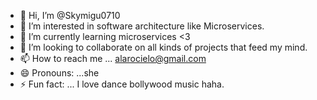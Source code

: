 - 👋 Hi, I’m @Skymigu0710
- 👀 I’m interested in software architecture like Microservices.
- 🌱 I’m currently learning microservices <3
- 💞️ I’m looking to collaborate on all kinds of projects that feed my mind.
- 📫 How to reach me ... alarocielo@gmail.com
- 😄 Pronouns: ...she
- ⚡ Fun fact: ... I love dance bollywood music haha.

<!---
Skymigu0710/Skymigu0710 is a ✨ special ✨ repository because its `README.md` (this file) appears on your GitHub profile.
You can click the Preview link to take a look at your changes.
--->
